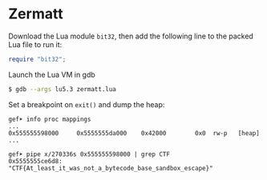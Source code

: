 # Zermatt

Download the Lua module `bit32`, then add the following line to the packed
Lua file to run it:

```lua
require "bit32";
```

Launch the Lua VM in gdb

```sh
$ gdb --args lu5.3 zermatt.lua 

```

Set a breakpoint on `exit()` and dump the heap:

```
gef➤ info proc mappings
...
0x555555598000     0x5555555da000    0x42000        0x0  rw-p   [heap]
...

gef➤ pipe x/270336s 0x555555598000 | grep CTF
0x5555555ce6d8: "CTF{At_least_it_was_not_a_bytecode_base_sandbox_escape}"
```



